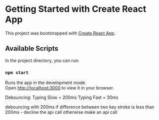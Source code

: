 # Getting Started with Create React App

This project was bootstrapped with [Create React App](https://github.com/facebook/create-react-app).

## Available Scripts

In the project directory, you can run:

### `npm start`

Runs the app in the development mode.\
Open [http://localhost:3000](http://localhost:3000) to view it in your browser.

Debouncing:
    Typing Slow = 200ms
    Typing Fast = 30ms

debouncing with 200ms
    if difference between two key stroke is less than 200ms - decline the api call
    otherwise make an api call

